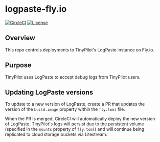 # logpaste-fly.io

[![CircleCI](https://circleci.com/gh/tiny-pilot/logpaste-fly.io.svg?style=svg)](https://circleci.com/gh/tiny-pilot/logpaste-fly.io)
[![License](http://img.shields.io/:license-mit-blue.svg?style=flat-square)](LICENSE)

## Overview

This repo controls deployments to TinyPilot's LogPaste instance on Fly.io.

## Purpose

TinyPilot uses LogPaste to accept debug logs from TinyPilot users.

## Updating LogPaste versions

To update to a new version of LogPaste, create a PR that updates the version of the `build.image` property within the `fly.toml` file.

When the PR is merged, CircleCI will automatically deploy the new version of LogPaste. TinyPilot's logs will persist due to the persistent volume (specified in the `mounts` property of `fly.toml`) and will continue being replicated to cloud storage buckets via Litestream.
